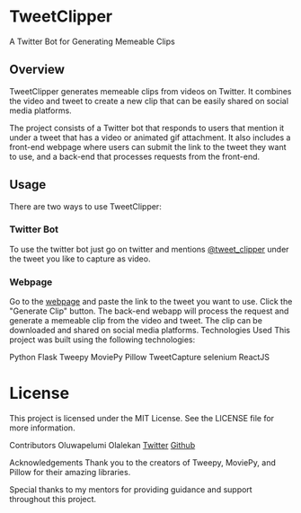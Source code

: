 # TweetClipper

A Twitter Bot for Generating Memeable Clips

## Overview
TweetClipper generates memeable clips from videos on Twitter. It combines the video and tweet to create a new clip that can be easily shared on social media platforms.

The project consists of a Twitter bot that responds to users that mention it under a tweet that has a video or animated gif attachment. It also includes a front-end webpage where users can submit the link to the tweet they want to use, and a back-end that processes requests from the front-end.

## Usage
There are two ways to use TweetClipper:

### Twitter Bot
To use the twitter bot just go on twitter and mentions [@tweet_clipper]() under the tweet you like to capture as video.

### Webpage
Go to the [webpage]() and paste the link to the tweet you want to use.
Click the "Generate Clip" button.
The back-end webapp will process the request and generate a memeable clip from the video and tweet.
The clip can be downloaded and shared on social media platforms.
Technologies Used
This project was built using the following technologies:

Python
Flask
Tweepy
MoviePy
Pillow
TweetCapture
selenium
ReactJS

# License
This project is licensed under the MIT License. See the LICENSE file for more information.

Contributors
Oluwapelumi Olalekan [Twitter]() [Github](https://github.com/pelumi-guy)

Acknowledgements
Thank you to the creators of Tweepy, MoviePy, and Pillow for their amazing libraries.

Special thanks to my mentors for providing guidance and support throughout this project.